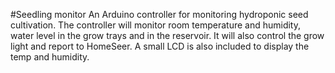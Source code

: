 #Seedling monitor
An Arduino controller for monitoring hydroponic seed cultivation. The controller will monitor room temperature and humidity, water level in the grow trays and in the reservoir. It will also control the grow light and report to HomeSeer. A small LCD is also included to display the temp and humidity.